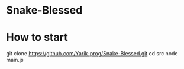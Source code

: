 # Snake-Blessed

# How to start
git clone https://github.com/Yarik-prog/Snake-Blessed.git
cd src
node main.js